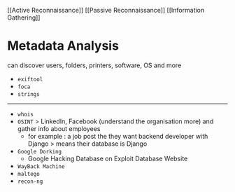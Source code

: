 [[Active Reconnaissance]] [[Passive Reconnaissance]] [[Information Gathering]]
# Metadata Analysis
can discover users, folders, printers, software, OS and more
- `exiftool`
- `foca`
- `strings`

---
- `whois`
- `OSINT` > LinkedIn, Facebook (understand the organisation more) and gather info about employees
   - for example : a job post the they want backend developer with Django > means their database is Django
- `Google Dorking`
   - Google Hacking Database on Exploit Database Website
- `WayBack Machine`
- `maltego`
- `recon-ng`